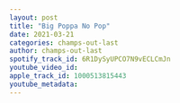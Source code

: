 ```yaml
---
layout: post
title: "Big Poppa No Pop"
date: 2021-03-21
categories: champs-out-last
author: champs-out-last
spotify_track_id: 6R1DySyUPCO7N9vECLCmJn
youtube_video_id: 
apple_track_id: 1000513815443
youtube_metadata: 
---
```

